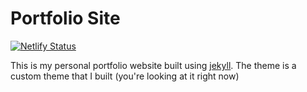 # Portfolio Site
[![Netlify Status](https://api.netlify.com/api/v1/badges/6690fee6-ddf3-4c24-8315-f1c67f2f204e/deploy-status)](https://app.netlify.com/sites/eoin-portfolio/deploys)

This is my personal portfolio website built using [jekyll](https://www.jekyllrb.com). The theme is a custom theme that I built (you're looking at it right now)

